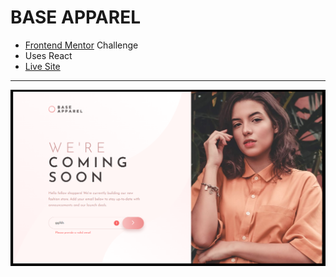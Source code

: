 # BASE APPAREL
- [Frontend Mentor](https://www.frontendmentor.io/) Challenge
- Uses React
- [Live Site](https://lighthearted-duckanoo-fa729d.netlify.app/)
---
![screenshot](image.png)